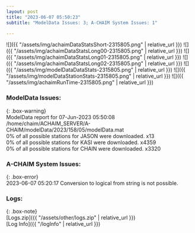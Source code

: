 ```yaml
---
layout: post
title: "2023-06-07 05:50:23"
subtitle: "ModelData Issues: 3; A-CHAIM System Issues: 1"

---
```


![]({{ "/assets/img/achaimDataStatsShort-2315805.png" | relative_url }})
![]({{ "/assets/img/achaimDataStatsLong00-2315805.png" | relative_url }})
![]({{ "/assets/img/achaimDataStatsLong01-2315805.png" | relative_url }})
![]({{ "/assets/img/achaimDataStatsLong02-2315805.png" | relative_url }})
![]({{ "/assets/img/modelDataDataStats-2315805.png" | relative_url }})
![]({{ "/assets/img/modelDataStationStats-2315805.png" | relative_url }})
![]({{ "/assets/img/achaimRunTime-2315805.png" | relative_url }})


### ModelData Issues:  
  
{: .box-warning}  
 ModelData report for 07-Jun-2023 05:50:08   
 /home/chaim/ACHAIM_SERVER/A-CHAIM/modelData/2023/158/05/modelData.mat   
 0% of all possible stations for JASON were downloaded. x13   
 0% of all possible stations for KASI were downloaded. x4359   
 0% of all possible stations for CHAIN were downloaded. x3320   
  
### A-CHAIM System Issues:  
  
{: .box-error}  
2023-06-07 05:20:17 Conversion to logical from string is not possible.  

### Logs:  
  
{: .box-note}  
[Logs.zip]({{ "/assets/other/logs.zip" | relative_url }})  
[Log Info]({{ "/logInfo" | relative_url }})  
